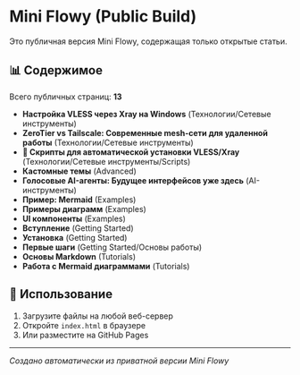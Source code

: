 # Mini Flowy (Public Build)

Это публичная версия Mini Flowy, содержащая только открытые статьи.

## 📊 Содержимое

Всего публичных страниц: **13**

- **Настройка VLESS через Xray на Windows** (Технологии/Сетевые инструменты)
- **ZeroTier vs Tailscale: Современные mesh-сети для удаленной работы** (Технологии/Сетевые инструменты)
- **🚀 Скрипты для автоматической установки VLESS/Xray** (Технологии/Сетевые инструменты/Scripts)
- **Кастомные темы** (Advanced)
- **Голосовые AI-агенты: Будущее интерфейсов уже здесь** (AI-инструменты)
- **Пример: Mermaid** (Examples)
- **Примеры диаграмм** (Examples)
- **UI компоненты** (Examples)
- **Вступление** (Getting Started)
- **Установка** (Getting Started)
- **Первые шаги** (Getting Started/Основы работы)
- **Основы Markdown** (Tutorials)
- **Работа с Mermaid диаграммами** (Tutorials)

## 🚀 Использование

1. Загрузите файлы на любой веб-сервер
2. Откройте `index.html` в браузере
3. Или разместите на GitHub Pages

---

*Создано автоматически из приватной версии Mini Flowy*
